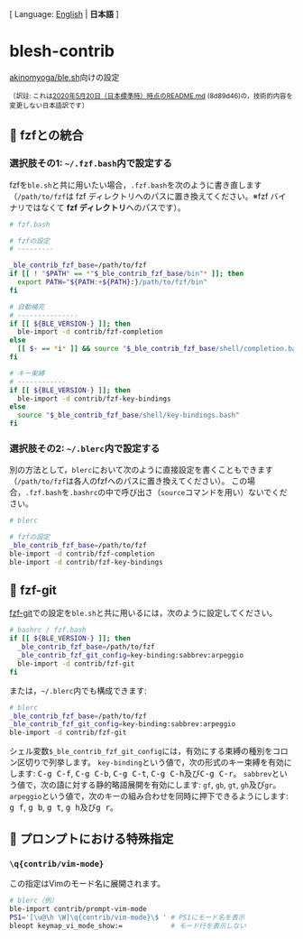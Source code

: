 \[ Language: [English](README.md) | **日本語** ]

# blesh-contrib
[akinomyoga/ble.sh](https://github.com/akinomyoga/ble.sh)向けの設定

<sup>〔訳註: これは[2020年5月20日（日本標準時）時点のREADME.md](https://github.com/akinomyoga/blesh-contrib/blob/8d89d469bd46d9d1158ab5295cd48a3df6942074/README.md) (8d89d46)の，技術的内容を変更しない日本語訳です〕</sup>

## :pencil: fzfとの統合

### 選択肢その1: `~/.fzf.bash`内で設定する

fzfを`ble.sh`と共に用いたい場合，`.fzf.bash`を次のように書き直します（`/path/to/fzf`は fzf ディレクトリへのパスに置き換えてください。※fzf バイナリではなくて **fzf ディレクトリ**へのパスです）。

```bash
# fzf.bash

# fzfの設定
# ---------

_ble_contrib_fzf_base=/path/to/fzf
if [[ ! "$PATH" == *"$_ble_contrib_fzf_base/bin"* ]]; then
  export PATH="${PATH:+${PATH}:}/path/to/fzf/bin"
fi

# 自動補完
# ---------------
if [[ ${BLE_VERSION-} ]]; then
  ble-import -d contrib/fzf-completion
else
  [[ $- == *i* ]] && source "$_ble_contrib_fzf_base/shell/completion.bash" 2> /dev/null
fi

# キー束縛
# ------------
if [[ ${BLE_VERSION-} ]]; then
  ble-import -d contrib/fzf-key-bindings
else
  source "$_ble_contrib_fzf_base/shell/key-bindings.bash"
fi
```

### 選択肢その2: `~/.blerc`内で設定する

別の方法として，`blerc`において次のように直接設定を書くこともできます（`/path/to/fzf`は各人のfzfへのパスに置き換えてください）。
この場合，`.fzf.bash`を`.bashrc`の中で呼び出さ（`source`コマンドを用い）ないでください。

```bash
# blerc

# fzfの設定
_ble_contrib_fzf_base=/path/to/fzf
ble-import -d contrib/fzf-completion
ble-import -d contrib/fzf-key-bindings
```

## :pencil: fzf-git

[fzf-git](https://gist.github.com/junegunn/8b572b8d4b5eddd8b85e5f4d40f17236)での設定を`ble.sh`と共に用いるには，次のように設定してください。

```bash
# bashrc / fzf.bash
if [[ ${BLE_VERSION-} ]]; then
  _ble_contrib_fzf_base=/path/to/fzf
  _ble_contrib_fzf_git_config=key-binding:sabbrev:arpeggio
  ble-import -d contrib/fzf-git
fi
```

または，`~/.blerc`内でも構成できます:

```bash
# blerc
_ble_contrib_fzf_base=/path/to/fzf
_ble_contrib_fzf_git_config=key-binding:sabbrev:arpeggio
ble-import -d contrib/fzf-git
```

シェル変数`$_ble_contrib_fzf_git_config`には，有効にする束縛の種別をコロン区切りで列挙します。
`key-binding`という値で，次の形式のキー束縛を有効にします: <kbd>C-g C-f</kbd>, <kbd>C-g C-b</kbd>, <kbd>C-g C-t</kbd>, <kbd>C-g C-h</kbd>及び<kbd>C-g C-r</kbd>。
`sabbrev`という値で，次の語に対する静的略語展開を有効にします: `gf`, `gb`, `gt`, `gh`及び`gr`。
`arpeggio`という値で，次のキーの組み合わせを同時に押下できるようにします: <kbd>g f</kbd>, <kbd>g b</kbd>, <kbd>g t</kbd>, <kbd>g h</kbd>及び<kbd>g r</kbd>。

## :pencil: プロンプトにおける特殊指定

### `\q{contrib/vim-mode}`

この指定はVimのモード名に展開されます。 

```bash
# blerc（例）
ble-import contrib/prompt-vim-mode
PS1='[\u@\h \W]\q{contrib/vim-mode}\$ ' # PS1にモード名を表示
bleopt keymap_vi_mode_show:=            # モード行を表示しない
```
